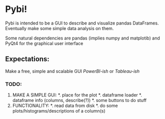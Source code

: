 # Pybi! 


Pybi is intended to be a GUI to describe and visualize pandas DataFrames. Eventually make some simple data analysis on them.

Some natural dependencies are pandas (implies numpy and matplotib) and PyQt4 for the graphical user interface

## Expectations:

Make a free, simple and scalable GUI *PowerBI-ish* or *Tableau-ish* 

### TODO:
1. MAKE A SIMPLE GUI:
*. place for the plot
*. dataframe loader
*. dataframe info (columns, describe(?)) 
*. some buttons to do stuff
2. FUNCTIONALITY:
*. read data from disk
*. do some plots/histograms/descriptions of a column(s)
